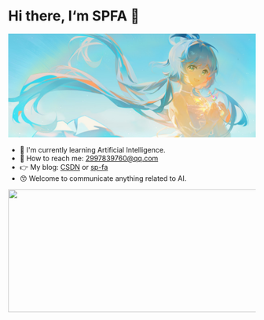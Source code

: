 # Hi there, I‘m SPFA 👋

![tly](./pic/lty.jpg)

- 🎒 I'm currently learning Artificial Intelligence.
- 📧 How to reach me: 2997839760@qq.com
- 👉 My blog: [CSDN](https://blog.csdn.net/SP_FA?spm=1000.2115.3001.5343) or [sp-fa](https://sp-fa.github.io/)
- 😙 Welcome to communicate anything related to AI.

<img src="https://github-readme-stats.vercel.app/api/top-langs/?username=SP-FA&layout=compact" width="1000px" height="250px">

